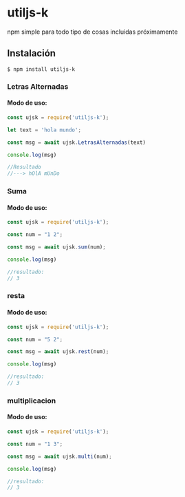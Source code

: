 # utiljs-k

npm simple para todo tipo de cosas incluidas próximamente

## Instalación

```
$ npm install utiljs-k
```

### Letras Alternadas

#### Modo de uso:

```js
const ujsk = require('utiljs-k');

let text = 'hola mundo';

const msg = await ujsk.LetrasAlternadas(text)

console.log(msg)

//Resultado
//---> hOlA mUnDo
```

### Suma

#### Modo de uso:

```js
const ujsk = require('utiljs-k');

const num = "1 2";

const msg = await ujsk.sum(num);

console.log(msg)

//resultado:
// 3
```

### resta

#### Modo de uso:

```js
const ujsk = require('utiljs-k');

const num = "5 2";

const msg = await ujsk.rest(num);

console.log(msg)

//resultado:
// 3
```

### multiplicacion

#### Modo de uso:

```js
const ujsk = require('utiljs-k');

const num = "1 3";

const msg = await ujsk.multi(num);

console.log(msg)

//resultado:
// 3
```